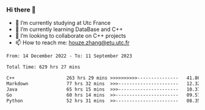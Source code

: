 ### Hi there 👋
- 🔭 I’m currently studying at Utc France
- 🌱 I’m currently learning DataBase and C++
- 👯 I’m looking to collaborate on C++ projects
- 📫 How to reach me: houze.zhang@etu.utc.fr

<!--START_SECTION:waka-->

```txt
From: 14 December 2022 - To: 11 September 2023

Total Time: 629 hrs 27 mins

C++                   263 hrs 29 mins >>>>>>>>>>---------------   41.86 %
Markdown              77 hrs 32 mins  >>>----------------------   12.32 %
Java                  65 hrs 15 mins  >>>----------------------   10.37 %
Go                    60 hrs 14 mins  >>-----------------------   09.57 %
Python                52 hrs 31 mins  >>-----------------------   08.35 %
```

<!--END_SECTION:waka-->
